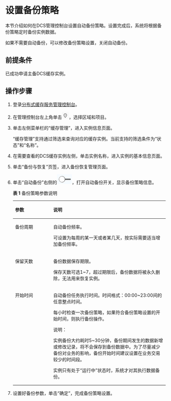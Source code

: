 # 设置备份策略<a name="ZH-CN_TOPIC_0148195200"></a>

本节介绍如何在DCS管理控制台设置自动备份策略。设置完成后，系统将根据备份策略定时备份实例数据。

如果不需要自动备份，可以修改备份策略设置，关闭自动备份。

## 前提条件<a name="section994932416463"></a>

已成功申请主备DCS缓存实例。

## 操作步骤<a name="section6949172419462"></a>

1.  登录[分布式缓存服务管理控制台](https://console.huaweicloud.com/dcs)。
2.  在管理控制台左上角单击![](figures/icon-region.png)，选择区域和项目。
3.  单击左侧菜单栏的“缓存管理”，进入实例信息页面。

    “缓存管理”支持通过筛选来查询对应的缓存实例。当前支持的筛选条件为“状态”和“名称”。

4.  在需要查看的DCS缓存实例左侧，单击实例名称，进入实例的基本信息页面。
5.  单击“备份与恢复”页签，进入备份恢复管理页面。
6.  单击“自动备份”右侧的![](figures/zh-cn_image_0193000647.png)，打开自动备份开关，显示备份策略信息。

    **表 1**  备份策略参数说明

    <a name="table106612411418"></a>
    <table><thead align="left"><tr id="row8678414410"><th class="cellrowborder" valign="top" width="25%" id="mcps1.2.3.1.1"><p id="p067174117410"><a name="p067174117410"></a><a name="p067174117410"></a>参数</p>
    </th>
    <th class="cellrowborder" valign="top" width="75%" id="mcps1.2.3.1.2"><p id="p667941542"><a name="p667941542"></a><a name="p667941542"></a>说明</p>
    </th>
    </tr>
    </thead>
    <tbody><tr id="row267134113411"><td class="cellrowborder" valign="top" width="25%" headers="mcps1.2.3.1.1 "><p id="p13681741746"><a name="p13681741746"></a><a name="p13681741746"></a>备份周期</p>
    </td>
    <td class="cellrowborder" valign="top" width="75%" headers="mcps1.2.3.1.2 "><p id="p779464131810"><a name="p779464131810"></a><a name="p779464131810"></a>自动备份频率。</p>
    <p id="p152041652203214"><a name="p152041652203214"></a><a name="p152041652203214"></a>可设置为每周的某一天或者某几天，按实际需要适当增加备份频率。</p>
    </td>
    </tr>
    <tr id="row17682411040"><td class="cellrowborder" valign="top" width="25%" headers="mcps1.2.3.1.1 "><p id="p14687411546"><a name="p14687411546"></a><a name="p14687411546"></a>保留天数</p>
    </td>
    <td class="cellrowborder" valign="top" width="75%" headers="mcps1.2.3.1.2 "><p id="p26894110412"><a name="p26894110412"></a><a name="p26894110412"></a>备份数据保存期限。</p>
    <p id="p145762584192"><a name="p145762584192"></a><a name="p145762584192"></a>保存天数可选1~7，超过期限后，备份数据将被永久删除，无法用来恢复实例。</p>
    </td>
    </tr>
    <tr id="row20681841543"><td class="cellrowborder" valign="top" width="25%" headers="mcps1.2.3.1.1 "><p id="p7681411748"><a name="p7681411748"></a><a name="p7681411748"></a>开始时间</p>
    </td>
    <td class="cellrowborder" valign="top" width="75%" headers="mcps1.2.3.1.2 "><p id="p26810411947"><a name="p26810411947"></a><a name="p26810411947"></a>自动备份任务执行时间。时间格式：00:00~23:00间的任意整点时间。</p>
    <p id="p41903508201"><a name="p41903508201"></a><a name="p41903508201"></a>每小时检查一次备份策略，如果符合备份策略设置的开始时间，则执行备份操作。</p>
    <div class="note" id="note5249843151515"><a name="note5249843151515"></a><a name="note5249843151515"></a><span class="notetitle"> 说明： </span><div class="notebody"><p id="p02508432157"><a name="p02508432157"></a><a name="p02508432157"></a>实例备份大约耗时5~30分钟，备份期间发生的数据新增或修改记录，将不会保存到备份数据中。为了尽量减少备份对业务的影响，备份开始时间建议设置在业务交易较少的时间段。</p>
    <p id="p193271546527"><a name="p193271546527"></a><a name="p193271546527"></a>实例只有处于“运行中”状态时，系统才对其执行数据备份。</p>
    </div></div>
    </td>
    </tr>
    </tbody>
    </table>

7.  设置好备份参数，单击“确定”，完成备份策略设置。

